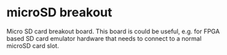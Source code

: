 # microSD breakout
Micro SD card breakout board. This board is could be useful, e.g. for FPGA based SD card emulator hardware that needs to connect to a normal microSD card slot.
